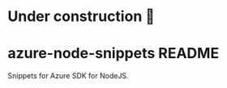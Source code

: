 
# Under construction :construction:

# azure-node-snippets README

Snippets for Azure SDK for NodeJS.
